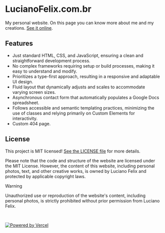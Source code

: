 # LucianoFelix.com.br

My personal website. On this page you can know more about me and my creations. [See it online](https://lucianofelix.com.br).

## Features

- Just standard HTML, CSS, and JavaScript, ensuring a clean and straightforward development process.
- No complex frameworks requiring setup or build processes, making it easy to understand and modify.
- Prioritizes a type-first approach, resulting in a responsive and adaptable UI design.
- Fluid layout that dynamically adjusts and scales to accommodate varying screen sizes.
- Asynchronous contact form that automatically populates a Google Docs spreadsheet.
- Follows accessible and semantic templating practices, minimizing the use of classes and relying primarily on Custom Elements for interactivity.
- Custom 404 page.

## License

This project is MIT licensed! [See the LICENSE file](LICENSE) for more details.

Please note that the code and structure of the website are licensed under the
MIT License. However, the content of this website, including personal photos,
text, and other creative works, is owned by Luciano Felix and protected by
applicable copyright laws.

> [!WARNING]
> Unauthorized use or reproduction of the website's content, including personal
> photos, is strictly prohibited without prior permission from Luciano Felix.

<br />

[![Powered by Vercel](https://www.datocms-assets.com/31049/1618983297-powered-by-vercel.svg)](https://vercel.com/?utm_source=felixluciano&utm_campaign=oss)
